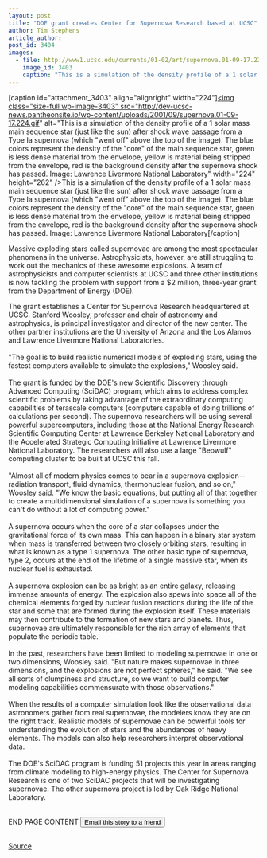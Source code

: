 ```yaml
---
layout: post
title: "DOE grant creates Center for Supernova Research based at UCSC"
author: Tim Stephens
article_author: 
post_id: 3404
images:
  - file: http://www1.ucsc.edu/currents/01-02/art/supernova.01-09-17.224.gif
    image_id: 3403
    caption: "This is a simulation of the density profile of a 1 solar mass main sequence star (just like the sun) after shock wave passage from a Type Ia supernova (which 'went off' above the top of the image). The blue colors represent the density of the 'core' of the main sequence star, green is less dense material from the envelope, yellow is material being stripped from the envelope, red is the background density after the supernova shock has passed. Image: Lawrence Livermore National Laboratory"
---
```


[caption id="attachment_3403" align="alignright" width="224"]<a href="http://dev-ucsc-news.pantheonsite.io/wp-content/uploads/2001/09/supernova.01-09-17.224.gif"><img class="size-full wp-image-3403" src="http://dev-ucsc-news.pantheonsite.io/wp-content/uploads/2001/09/supernova.01-09-17.224.gif" alt="This is a simulation of the density profile of a 1 solar mass main sequence star (just like the sun) after shock wave passage from a Type Ia supernova (which "went off" above the top of the image). The blue colors represent the density of the "core" of the main sequence star, green is less dense material from the envelope, yellow is material being stripped from the envelope, red is the background density after the supernova shock has passed. Image: Lawrence Livermore National Laboratory" width="224" height="262" /></a>This is a simulation of the density profile of a 1 solar mass main sequence star (just like the sun) after shock wave passage from a Type Ia supernova (which "went off" above the top of the image). The blue colors represent the density of the "core" of the main sequence star, green is less dense material from the envelope, yellow is material being stripped from the envelope, red is the background density after the supernova shock has passed. Image: Lawrence Livermore National Laboratory[/caption]
<p>
  Massive exploding stars called supernovae are among the most spectacular phenomena in the universe. Astrophysicists, however, are still struggling to work out the mechanics of these awesome explosions. A team of astrophysicists and computer scientists at UCSC and three other institutions is now tackling the problem with support from a $2 million, three-year grant from the Department of Energy (DOE).
</p>The grant establishes a Center for Supernova Research headquartered at UCSC. Stanford Woosley, professor and chair of astronomy and astrophysics, is principal investigator and director of the new center. The other partner institutions are the University of Arizona and the Los Alamos and Lawrence Livermore National Laboratories.<br>
<br>
"The goal is to build realistic numerical models of exploding stars, using the fastest computers available to simulate the explosions," Woosley said.<br>
<br>
The grant is funded by the DOE's new Scientific Discovery through Advanced Computing (SciDAC) program, which aims to address complex scientific problems by taking advantage of the extraordinary computing capabilities of terascale computers (computers capable of doing trillions of calculations per second). The supernova researchers will be using several powerful supercomputers, including those at the National Energy Research Scientific Computing Center at Lawrence Berkeley National Laboratory and the Accelerated Strategic Computing Initiative at Lawrence Livermore National Laboratory. The researchers will also use a large "Beowulf" computing cluster to be built at UCSC this fall.<br>
<br>
"Almost all of modern physics comes to bear in a supernova explosion--radiation transport, fluid dynamics, thermonuclear fusion, and so on," Woosley said. "We know the basic equations, but putting all of that together to create a multidimensional simulation of a supernova is something you can't do without a lot of computing power."<br>
<br>
A supernova occurs when the core of a star collapses under the gravitational force of its own mass. This can happen in a binary star system when mass is transferred between two closely orbiting stars, resulting in what is known as a type 1 supernova. The other basic type of supernova, type 2, occurs at the end of the lifetime of a single massive star, when its nuclear fuel is exhausted.<br>
<br>
A supernova explosion can be as bright as an entire galaxy, releasing immense amounts of energy. The explosion also spews into space all of the chemical elements forged by nuclear fusion reactions during the life of the star and some that are formed during the explosion itself. These materials may then contribute to the formation of new stars and planets. Thus, supernovae are ultimately responsible for the rich array of elements that populate the periodic table.<br>
<br>
In the past, researchers have been limited to modeling supernovae in one or two dimensions, Woosley said. "But nature makes supernovae in three dimensions, and the explosions are not perfect spheres," he said. "We see all sorts of clumpiness and structure, so we want to build computer modeling capabilities commensurate with those observations."<br>
<br>
When the results of a computer simulation look like the observational data astronomers gather from real supernovae, the modelers know they are on the right track. Realistic models of supernovae can be powerful tools for understanding the evolution of stars and the abundances of heavy elements. The models can also help researchers interpret observational data.<br>
<br>
The DOE's SciDAC program is funding 51 projects this year in areas ranging from climate modeling to high-energy physics. The Center for Supernova Research is one of two SciDAC projects that will be investigating supernovae. The other supernova project is led by Oak Ridge National Laboratory.
<p>
  <br>
  END PAGE CONTENT <input name="t1" size="-1" type="hidden"> <input type="submit" value="Email this story to a friend">
</p>
<p>
  <img align="bottom" alt=" " border="0" height="1" src="../../images/trans.gif" width="385">
</p>
<p><a href="http://www1.ucsc.edu/currents/01-02/09-17/supernova.html" title="Permalink to supernova">Source</a></p>
